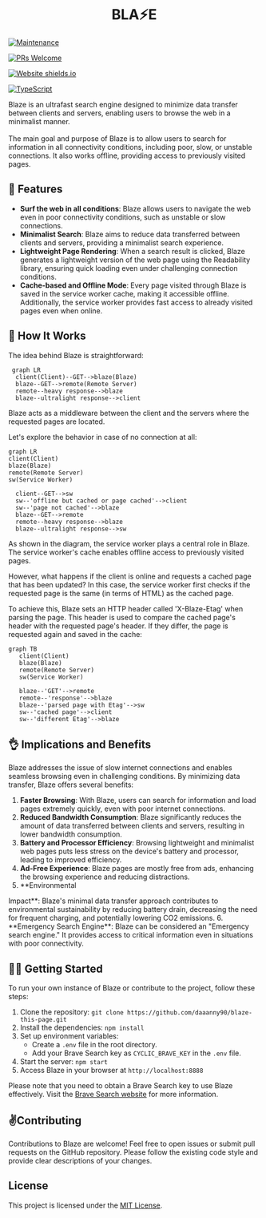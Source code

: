 <h1 style="text-align: center">BLA⚡️E</h1>

[![Maintenance](https://img.shields.io/badge/Maintained%3F-yes-green.svg)](https://GitHub.com/Naereen/StrapDown.js/graphs/commit-activity)

[![PRs Welcome](https://img.shields.io/badge/PRs-welcome-brightgreen.svg?style=flat-square)](http://makeapullrequest.com)

[![Website shields.io](https://img.shields.io/website-up-down-green-red/https/blaze.cyclic.app)](https://blaze.cyclic.app/)

[![TypeScript](https://badgen.net/badge/icon/typescript?icon=typescript&label)](https://typescriptlang.org)

Blaze is an ultrafast search engine designed to minimize data transfer between clients and servers, enabling users to browse the web in a minimalist manner.
<br>
<br>
The main goal and purpose of Blaze is to allow users to search for information in all connectivity conditions, including poor, slow, or unstable connections. It also works offline, providing access to previously visited pages.

## 💪 Features

- **Surf the web in all conditions**: Blaze allows users to navigate the web even in poor connectivity conditions, such as unstable or slow connections.
- **Minimalist Search**: Blaze aims to reduce data transferred between clients and servers, providing a minimalist search experience.
- **Lightweight Page Rendering**: When a search result is clicked, Blaze generates a lightweight version of the web page using the Readability library, ensuring quick loading even under challenging connection conditions.
- **Cache-based and Offline Mode**: Every page visited through Blaze is saved in the service worker cache, making it accessible offline. Additionally, the service worker provides fast access to already visited pages even when online.

## 🔧 How It Works

The idea behind Blaze is straightforward:

```mermaid
 graph LR
  client(Client)--GET-->blaze(Blaze)
  blaze--GET-->remote(Remote Server)
  remote--heavy response-->blaze
  blaze--ultralight response-->client
```

Blaze acts as a middleware between the client and the servers where the requested pages are located.

Let's explore the behavior in case of no connection at all:

```mermaid
graph LR
client(Client)
blaze(Blaze)
remote(Remote Server)
sw(Service Worker)

  client--GET-->sw
  sw--'offline but cached or page cached'-->client
  sw--'page not cached'-->blaze
  blaze--GET-->remote
  remote--heavy response-->blaze
  blaze--ultralight response-->sw
```

As shown in the diagram, the service worker plays a central role in Blaze. The service worker's cache enables offline access to previously visited pages.

However, what happens if the client is online and requests a cached page that has been updated? In this case, the service worker first checks if the requested page is the same (in terms of HTML) as the cached page.

To achieve this, Blaze sets an HTTP header called 'X-Blaze-Etag' when parsing the page. This header is used to compare the cached page's header with the requested page's header. If they differ, the page is requested again and saved in the cache:

```mermaid
graph TB
   client(Client)
   blaze(Blaze)
   remote(Remote Server)
   sw(Service Worker)

   blaze--'GET'-->remote
   remote--'response'-->blaze
   blaze--'parsed page with Etag'-->sw
   sw--'cached page'-->client
   sw--'different Etag'-->blaze
```

## 👌 Implications and Benefits

Blaze addresses the issue of slow internet connections and enables seamless browsing even in challenging conditions. By minimizing data transfer, Blaze offers several benefits:

1. **Faster Browsing**: With Blaze, users can search for information and load pages extremely quickly, even with poor internet connections.
2. **Reduced Bandwidth Consumption**: Blaze significantly reduces the amount of data transferred between clients and servers, resulting in lower bandwidth consumption.
3. **Battery and Processor Efficiency**: Browsing lightweight and minimalist web pages puts less stress on the device's battery and processor, leading to improved efficiency.
4. **Ad-Free Experience**: Blaze pages are mostly free from ads, enhancing the browsing experience and reducing distractions.
5. \*\*Environmental

Impact**: Blaze's minimal data transfer approach contributes to environmental sustainability by reducing battery drain, decreasing the need for frequent charging, and potentially lowering CO2 emissions. 6. **Emergency Search Engine\*\*: Blaze can be considered an "Emergency search engine." It provides access to critical information even in situations with poor connectivity.

## 🧑‍💻 Getting Started

To run your own instance of Blaze or contribute to the project, follow these steps:

1. Clone the repository: `git clone https://github.com/daaanny90/blaze-this-page.git`
2. Install the dependencies: `npm install`
3. Set up environment variables:
   - Create a `.env` file in the root directory.
   - Add your Brave Search key as `CYCLIC_BRAVE_KEY` in the `.env` file.
4. Start the server: `npm start`
5. Access Blaze in your browser at `http://localhost:8888`

Please note that you need to obtain a Brave Search key to use Blaze effectively. Visit the [Brave Search website](https://search.brave.com) for more information.

## ✌️Contributing

Contributions to Blaze are welcome! Feel free to open issues or submit pull requests on the GitHub repository. Please follow the existing code style and provide clear descriptions of your changes.

## License

This project is licensed under the [MIT License](LICENSE).
